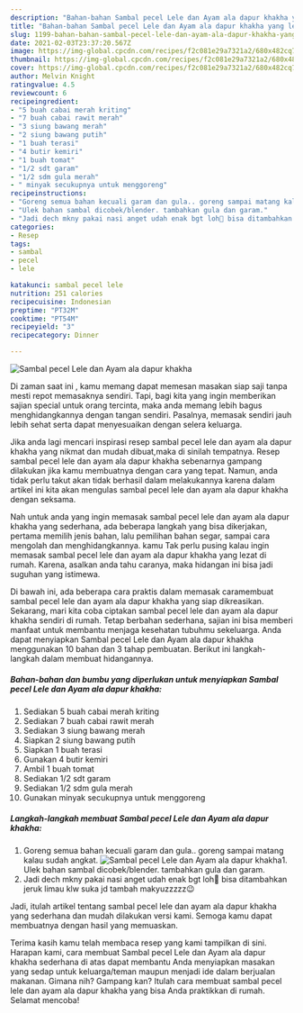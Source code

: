 ```yaml
---
description: "Bahan-bahan Sambal pecel Lele dan Ayam ala dapur khakha yang lezat dan Mudah Dibuat"
title: "Bahan-bahan Sambal pecel Lele dan Ayam ala dapur khakha yang lezat dan Mudah Dibuat"
slug: 1199-bahan-bahan-sambal-pecel-lele-dan-ayam-ala-dapur-khakha-yang-lezat-dan-mudah-dibuat
date: 2021-02-03T23:37:20.567Z
image: https://img-global.cpcdn.com/recipes/f2c081e29a7321a2/680x482cq70/sambal-pecel-lele-dan-ayam-ala-dapur-khakha-foto-resep-utama.jpg
thumbnail: https://img-global.cpcdn.com/recipes/f2c081e29a7321a2/680x482cq70/sambal-pecel-lele-dan-ayam-ala-dapur-khakha-foto-resep-utama.jpg
cover: https://img-global.cpcdn.com/recipes/f2c081e29a7321a2/680x482cq70/sambal-pecel-lele-dan-ayam-ala-dapur-khakha-foto-resep-utama.jpg
author: Melvin Knight
ratingvalue: 4.5
reviewcount: 6
recipeingredient:
- "5 buah cabai merah kriting"
- "7 buah cabai rawit merah"
- "3 siung bawang merah"
- "2 siung bawang putih"
- "1 buah terasi"
- "4 butir kemiri"
- "1 buah tomat"
- "1/2 sdt garam"
- "1/2 sdm gula merah"
- " minyak secukupnya untuk menggoreng"
recipeinstructions:
- "Goreng semua bahan kecuali garam dan gula.. goreng sampai matang kalau sudah angkat."
- "Ulek bahan sambal dicobek/blender. tambahkan gula dan garam."
- "Jadi dech mkny pakai nasi anget udah enak bgt loh🤭 bisa ditambahkan jeruk limau klw suka jd tambah makyuzzzzz😉"
categories:
- Resep
tags:
- sambal
- pecel
- lele

katakunci: sambal pecel lele 
nutrition: 251 calories
recipecuisine: Indonesian
preptime: "PT32M"
cooktime: "PT54M"
recipeyield: "3"
recipecategory: Dinner

---
```



![Sambal pecel Lele dan Ayam ala dapur khakha](https://img-global.cpcdn.com/recipes/f2c081e29a7321a2/680x482cq70/sambal-pecel-lele-dan-ayam-ala-dapur-khakha-foto-resep-utama.jpg)

Di zaman  saat ini , kamu memang dapat memesan masakan siap saji tanpa mesti repot memasaknya sendiri. Tapi, bagi kita yang ingin memberikan sajian special untuk orang tercinta, maka anda memang lebih bagus menghidangkannya dengan tangan sendiri. Pasalnya, memasak sendiri jauh lebih sehat serta dapat menyesuaikan dengan selera keluarga.

Jika anda lagi mencari inspirasi resep sambal pecel lele dan ayam ala dapur khakha yang nikmat dan mudah dibuat,maka di sinilah tempatnya. Resep sambal pecel lele dan ayam ala dapur khakha  sebenarnya gampang dilakukan jika kamu membuatnya dengan cara yang tepat. Namun, anda tidak perlu takut akan tidak berhasil dalam melakukannya 
karena dalam artikel ini kita akan mengulas sambal pecel lele dan ayam ala dapur khakha dengan seksama.  



Nah untuk anda yang ingin memasak sambal pecel lele dan ayam ala dapur khakha yang sederhana, ada beberapa langkah yang bisa dikerjakan, pertama memilih jenis bahan, lalu pemilihan bahan segar, sampai cara mengolah dan menghidangkannya. kamu Tak perlu pusing kalau ingin memasak sambal pecel lele dan ayam ala dapur khakha yang lezat di rumah. Karena, asalkan anda  tahu caranya, maka hidangan ini bisa jadi suguhan yang istimewa.

Di bawah ini, ada beberapa cara praktis  dalam memasak caramembuat sambal pecel lele dan ayam ala dapur khakha yang siap dikreasikan. Sekarang, mari kita coba ciptakan sambal pecel lele dan ayam ala dapur khakha sendiri di rumah. Tetap berbahan sederhana, sajian ini bisa memberi manfaat untuk membantu menjaga kesehatan tubuhmu sekeluarga. Anda dapat menyiapkan Sambal pecel Lele dan Ayam ala dapur khakha menggunakan 10 bahan dan 3 tahap pembuatan. Berikut ini langkah-langkah dalam membuat hidangannya.

<!--inarticleads1-->

##### Bahan-bahan dan bumbu yang diperlukan untuk menyiapkan Sambal pecel Lele dan Ayam ala dapur khakha:

1. Sediakan 5 buah cabai merah kriting
1. Sediakan 7 buah cabai rawit merah
1. Sediakan 3 siung bawang merah
1. Siapkan 2 siung bawang putih
1. Siapkan 1 buah terasi
1. Gunakan 4 butir kemiri
1. Ambil 1 buah tomat
1. Sediakan 1/2 sdt garam
1. Sediakan 1/2 sdm gula merah
1. Gunakan  minyak secukupnya untuk menggoreng




<!--inarticleads2-->

##### Langkah-langkah membuat Sambal pecel Lele dan Ayam ala dapur khakha:

1. Goreng semua bahan kecuali garam dan gula.. goreng sampai matang kalau sudah angkat.
<img src="https://img-global.cpcdn.com/steps/3e5f75201236c7e2/160x128cq70/sambal-pecel-lele-dan-ayam-ala-dapur-khakha-langkah-memasak-1-foto.jpg" alt="Sambal pecel Lele dan Ayam ala dapur khakha">1. Ulek bahan sambal dicobek/blender. tambahkan gula dan garam.
1. Jadi dech mkny pakai nasi anget udah enak bgt loh🤭 bisa ditambahkan jeruk limau klw suka jd tambah makyuzzzzz😉




Jadi, itulah artikel tentang  sambal pecel lele dan ayam ala dapur khakha  yang sederhana dan mudah dilakukan versi kami. Semoga kamu dapat membuatnya dengan hasil yang memuaskan. 

Terima kasih kamu telah membaca resep yang kami tampilkan di sini. Harapan kami, cara membuat  Sambal pecel Lele dan Ayam ala dapur khakha sederhana di atas dapat membantu Anda menyiapkan masakan yang sedap untuk keluarga/teman maupun menjadi ide dalam berjualan makanan. Gimana nih? Gampang kan? Itulah cara membuat sambal pecel lele dan ayam ala dapur khakha yang bisa Anda praktikkan di rumah. Selamat mencoba!

